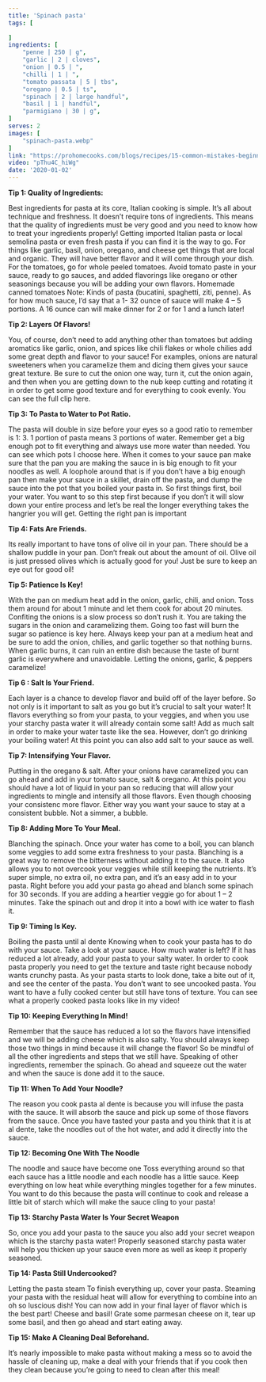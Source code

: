 ```yaml
---
title: 'Spinach pasta'
tags: [
    
]
ingredients: [
    "penne | 250 | g",
    "garlic | 2 | cloves",
    "onion | 0.5 | ",
    "chilli | 1 | ",
    "tomato passata | 5 | tbs",
    "oregano | 0.5 | ts",
    "spinach | 2 | large handful",
    "basil | 1 | handful",
    "parmigiano | 30 | g",
]
serves: 2
images: [
    "spinach-pasta.webp"
]
link: "https://prohomecooks.com/blogs/recipes/15-common-mistakes-beginners-make-when-cooking-pasta?_pos=4&_sid=419932086&_ss=r"
video: "pThu4C_hiWg"
date: '2020-01-02'
---
```


**Tip 1: Quality of Ingredients:**

Best ingredients for pasta at its core, Italian cooking is simple. It’s all about technique and freshness. It doesn’t require tons of ingredients. This means that the quality of ingredients must be very good and you need to know how to treat your ingredients properly! Getting imported Italian pasta or local semolina pasta or even fresh pasta if you can find it is the way to go. For things like garlic, basil, onion, oregano, and cheese get things that are local and organic. They will have better flavor and it will come through your dish. For the tomatoes, go for whole peeled tomatoes. Avoid tomato paste in your sauce, ready to go sauces, and added flavorings like oregano or other seasonings because you will be adding your own flavors. Homemade canned tomatoes Note: Kinds of pasta (bucatini, spaghetti, ziti, penne). As for how much sauce, I’d say that a 1- 32 ounce of sauce will make 4 – 5 portions. A 16 ounce can will make dinner for 2 or for 1 and a lunch later! 



**Tip 2: Layers Of Flavors!**

You, of course, don’t need to add anything other than tomatoes but adding aromatics like garlic, onion, and spices like chili flakes or whole chilies add some great depth and flavor to your sauce! For examples, onions are natural sweeteners when you caramelize them and dicing them gives your sauce great texture. Be sure to cut the onion one way, turn it, cut the onion again, and then when you are getting down to the nub keep cutting and rotating it in order to get some good texture and for everything to cook evenly. You can see the full clip here. 



**Tip 3: To Pasta to Water to Pot Ratio.**

The pasta will double in size before your eyes so a good ratio to remember is 1: 3. 1 portion of pasta means 3 portions of water. Remember get a big enough pot to fit everything and always use more water than needed. You can see which pots I choose here. When it comes to your sauce pan make sure that the pan you are making the sauce in is big enough to fit your noodles as well. A loophole around that is if you don’t have a big enough pan then make your sauce in a skillet, drain off the pasta, and dump the sauce into the pot that you boiled your pasta in. So first things first, boil your water. You want to so this step first because if you don’t it will slow down your entire process and let’s be real the longer everything takes the hangrier you will get. Getting the right pan is important 



**Tip 4: Fats Are Friends.** 

Its really important to have tons of olive oil in your pan. There should be a shallow puddle in your pan. Don’t freak out about the amount of oil. Olive oil is just pressed olives which is actually good for you! Just be sure to keep an eye out for good oil! 



**Tip 5: Patience Is Key!**

With the pan on medium heat add in the onion, garlic, chili, and onion. Toss them around for about 1 minute and let them cook for about 20 minutes. Confiting the onions is a slow process so don’t rush it. You are taking the sugars in the onion and caramelizing them. Going too fast will burn the sugar so patience is key here. Always keep your pan at a medium heat and be sure to add the onion, chilies, and garlic together so that nothing burns. When garlic burns, it can ruin an entire dish because the taste of burnt garlic is everywhere and unavoidable. Letting the onions, garlic, & peppers caramelize! 



**Tip 6 : Salt Is Your Friend.** 

Each layer is a chance to develop flavor and build off of the layer before. So not only is it important to salt as you go but it’s crucial to salt your water! It flavors everything so from your pasta, to your veggies, and when you use your starchy pasta water it will already contain some salt! Add as much salt in order to make your water taste like the sea. However, don’t go drinking your boiling water! At this point you can also add salt to your sauce as well. 



**Tip 7: Intensifying Your Flavor.** 

Putting in the oregano & salt. After your onions have caramelized you can go ahead and add in your tomato sauce, salt & oregano. At this point you should have a lot of liquid in your pan so reducing that will allow your ingredients to mingle and intensify all those flavors. Even though choosing your consistenc more flavor. Either way you want your sauce to stay at a consistent bubble. Not a simmer, a bubble. 



**Tip 8: Adding More To Your Meal.** 

Blanching the spinach. Once your water has come to a boil, you can blanch some veggies to add some extra freshness to your pasta. Blanching is a great way to remove the bitterness without adding it to the sauce. It also allows you to not overcook your veggies while still keeping the nutrients. It’s super simple, no extra oil, no extra pan, and it’s an easy add in to your pasta. Right before you add your pasta go ahead and blanch some spinach for 30 seconds. If you are adding a heartier veggie go for about 1 – 2 minutes. Take the spinach out and drop it into a bowl with ice water to flash it. 



**Tip 9: Timing Is Key.** 

Boiling the pasta until al dente Knowing when to cook your pasta has to do with your sauce. Take a look at your sauce. How much water is left? If it has reduced a lot already, add your pasta to your salty water. In order to cook pasta properly you need to get the texture and taste right because nobody wants crunchy pasta. As your pasta starts to look done, take a bite out of it, and see the center of the pasta. You don’t want to see uncooked pasta. You want to have a fully cooked center but still have tons of texture. You can see what a properly cooked pasta looks like in my video! 



**Tip 10: Keeping Everything In Mind!** 

Remember that the sauce has reduced a lot so the flavors have intensified and we will be adding cheese which is also salty. You should always keep those two things in mind because it will change the flavor! So be mindful of all the other ingredients and steps that we still have. Speaking of other ingredients, remember the spinach. Go ahead and squeeze out the water and when the sauce is done add it to the sauce. 



**Tip 11: When To Add Your Noodle?** 

The reason you cook pasta al dente is because you will infuse the pasta with the sauce. It will absorb the sauce and pick up some of those flavors from the sauce. Once you have tasted your pasta and you think that it is at al dente, take the noodles out of the hot water, and add it directly into the sauce. 



**Tip 12: Becoming One With The Noodle** 

The noodle and sauce have become one Toss everything around so that each sauce has a little noodle and each noodle has a little sauce. Keep everything on low heat while everything mingles together for a few minutes. You want to do this because the pasta will continue to cook and release a little bit of starch which will make the sauce cling to your pasta! 



**Tip 13: Starchy Pasta Water Is Your Secret Weapon** 

So, once you add your pasta to the sauce you also add your secret weapon which is the starchy pasta water! Properly seasoned starchy pasta water will help you thicken up your sauce even more as well as keep it properly seasoned. 



**Tip 14: Pasta Still Undercooked?** 

Letting the pasta steam To finish everything up, cover your pasta. Steaming your pasta with the residual heat will allow for everything to combine into an oh so luscious dish! You can now add in your final layer of flavor which is the best part! Cheese and basil! Grate some parmesan cheese on it, tear up some basil, and then go ahead and start eating away. 



**Tip 15: Make A Cleaning Deal Beforehand.** 

It’s nearly impossible to make pasta without making a mess so to avoid the hassle of cleaning up, make a deal with your friends that if you cook then they clean because you’re going to need to clean after this meal!